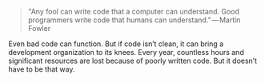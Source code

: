 



> "Any fool can write code that a computer can understand. Good programmers write code that humans can understand." — Martin Fowler


Even bad code can function. But if code isn’t clean, it can bring a development organization to its knees. Every year, countless hours and significant resources are lost because of poorly written code. But it doesn’t have to be that way.



